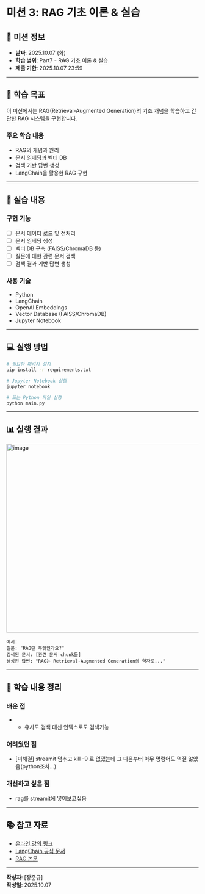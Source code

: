 # 미션 3: RAG 기초 이론 & 실습

## 📌 미션 정보

- **날짜**: 2025.10.07 (화)
- **학습 범위**: Part7 - RAG 기초 이론 & 실습
- **제출 기한**: 2025.10.07 23:59

---

## 🎯 학습 목표

이 미션에서는 RAG(Retrieval-Augmented Generation)의 기초 개념을 학습하고 간단한 RAG 시스템을 구현합니다.

### 주요 학습 내용
- RAG의 개념과 원리
- 문서 임베딩과 벡터 DB
- 검색 기반 답변 생성
- LangChain을 활용한 RAG 구현

---

## 📝 실습 내용

### 구현 기능
- [ ] 문서 데이터 로드 및 전처리
- [ ] 문서 임베딩 생성
- [ ] 벡터 DB 구축 (FAISS/ChromaDB 등)
- [ ] 질문에 대한 관련 문서 검색
- [ ] 검색 결과 기반 답변 생성

### 사용 기술
- Python
- LangChain
- OpenAI Embeddings
- Vector Database (FAISS/ChromaDB)
- Jupyter Notebook

---

## 💻 실행 방법

```bash
# 필요한 패키지 설치
pip install -r requirements.txt

# Jupyter Notebook 실행
jupyter notebook

# 또는 Python 파일 실행
python main.py
```

---

## 📊 실행 결과

<img width="774" height="495" alt="image" src="https://github.com/user-attachments/assets/37f2550b-a22a-4b44-9ee6-8d5e6b58b58a" />

```
예시:
질문: "RAG란 무엇인가요?"
검색된 문서: [관련 문서 chunk들]
생성된 답변: "RAG는 Retrieval-Augmented Generation의 약자로..."
```

---

## 🤔 학습 내용 정리

### 배운 점
- - 유사도 검색 대신 인덱스로도 검색가능


### 어려웠던 점
- [미해결] streamit 멈추고 kill -9 로 없앴는데 그 다음부터 아무 명령어도 먹질 않았음(python조차...)

### 개선하고 싶은 점
- rag를 streamit에 넣어보고싶음

---

## 📚 참고 자료

- [온라인 강의 링크]()
- [LangChain 공식 문서](https://python.langchain.com/)
- [RAG 논문](https://arxiv.org/abs/2005.11401)

---

**작성자**: [장준규]  
**작성일**: 2025.10.07

